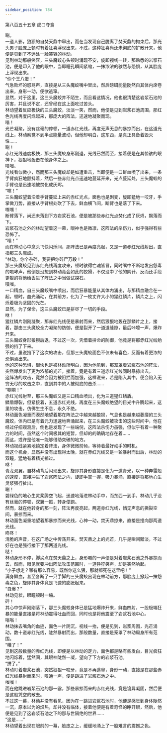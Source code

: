 ```yaml
---
sidebar_position: 784
---
```

 第八百五十五章 虎口夺食


唰。  
一道人影，狼狈的自焚天鼎中窜出，而在当发现自己脱离了焚天鼎的拘束后，那光头男子脸庞上顿时有着狂喜浮现出来，不过，这种狂喜尚还未彻底的扩散开来，他便是见到了不远处一脸笑容的林动。  
见到林动那般笑容，三头魔蛟心头顿时涌现不安，旋即视线一转，那熟悉的岩浆石池，便是印入了他的眼中，当即瞳孔瞬间紧缩，一抹浓浓的骇然与恐惧，从其脸庞上浮现出来。  
“你个王八蛋！”  
气急败坏的怒骂声，直接是从三头魔蛟嘴中冒出，然后磅礴能量陡然自其体内席卷出来，身形一动，便欲逃窜。  
显然，对于这里，这三头魔蛟并不陌生，而且看这情况，他也很清楚这岩浆石池的厉害，并且说不定，还曾经在这上面吃过苦头。  
林动望着反应极快的三头魔蛟，淡淡一笑，然而，他便是见到岩浆石池周围，那红色光线再度闪烁起来，那庞大的阵法，迅速地凝聚而现。  
嗡！  
光芒凝聚，没有丝毫的停顿，一道赤红光线，再度无声无息的暴掠而出，在这道光线上，林动察觉不到半点能量波动，但他却明白，这东西，是真正具备着毁灭性……  
唰！  
赤红光线速度极快，那三头魔蛟身形刚退，光线已然而至，接着便是在其惊骇的眼神下，狠狠地轰击在他身体之上。  
噗嗤。  
光线看似微小，然而那三头魔蛟却是如遭重击，当即便是一口鲜血喷了出来，一条手臂疯狂地颤抖着，然后一些赤红光点迅速地蔓延开来，光点蔓延处，三头魔蛟的手臂也是迅速地被焚化成灰烬。  
“嚓！”  
三头魔蛟望着沿着手臂蔓延上来的赤红光点，面色也是剧变，旋即猛地一咬牙，手掌做刀势，直接从手臂根处砍了下去，鲜血横飞间，断臂也是落了下来。  
嗤嗤！  
断臂落下，尚还未落到下方岩浆石池，便是被那些赤红光点焚化成了灰烬，飘落而下。  
岩浆石池之外的林动望着这一幕，眼神也是微凛，这阵法的杀伤力，似乎强得有些恐怖了。  
“嗡！”  
而在林动心中念头飞快闪烁间，那阵法已是再度亮起，又是一道赤红光线射出，直指那三头魔蛟。  
“林动，你个杂碎，我要把你碎尸万段！”  
那三头魔蛟见到赤红光线再度攻来，顿时骇得亡魂皆冒，同时嘴中不断地发出怨毒的咆哮声，他倒是没想到林动竟会如此的狡猾，不仅没中了他的阴计，反而还手段更狠的将他给丢进了阵法之中当做试探石。  
噗嗤。  
一口精血，自三头魔蛟嘴中喷出，而后狂暴能量从其体内涌出，与那精血融合在一起，顿时，血光涌动，在其前方，化为了一枚丈许大小的猩红鳞片，鳞片之上，闪烁着极为坚固的光芒。  
显然，为了保命，这三头魔蛟已是拼尽了一切的手段。  
咻！  
猩红鳞片刚刚凝聚，那赤红光线便是暴射而来，然后狠狠地轰在那鳞片之上，接着，那由三头魔蛟全力凝聚的防御，便是裂开了一道道缝隙，最后咔嚓一声，爆炸开来。  
三头魔蛟身形狼狈后退，不过这一次，凭借着拼命的防御，他竟是将那赤红光线勉强的挡了下来。  
不过，虽说挡下了这次的攻击，但那三头魔蛟面色不仅未有喜色，反而有着更浓的恐惧涌出来。  
他的这种恐惧，很快也是被林动所明白，因为他见到，那笼罩着岩浆石池的阵法，突然爆发出了更为浓郁的光芒，接着，竟是有着三道赤红光线同时暴掠出去。  
这阵法的攻击，竟然会因为被阻拦而加强，这样说来，若是陷入其中，便会陷入无穷无尽的攻击之中，直到其中的人被彻底的击杀……  
“唰唰！”  
赤红光线射至，那三头魔蛟又是三口精血喷出，化为三道猩红鳞盾。  
鳞盾爆裂，但紧接着，五道赤红光线，再度在三头魔蛟绝望的目光中升腾起来，这里的攻击，仿佛生生不息，永久不绝。  
林动面色凝重而漠然地望着那在阵法之中越来越狼狈，气息也是越来越萎靡的三头魔蛟，体内已是有着元力迅速地奔涌起来，在三头魔蛟被攻击的这些时间中，他在经过仔细观测后，倒也是发现了一些端倪，这阵法杀伤力虽强，但似乎有着一种聚力的时间，虽然这个时间极其的短暂，但却的的确确地存在着……  
而这，或许是他唯一能够借助突破的地方。  
林动视线紧紧地锁定着阵法，身体微微前倾，等待着最好动手的时机。  
而这个机会，显然并没有出现得太晚，就在赤红光线又是一轮暴射而出后，林动的双瞳，猛地有着精光掠过。  
咻！  
青龙双翼，自林动背后闪现出来，旋即其身形直接是化为一道青光，以一种奔雷般的速度，直接冲进了岩浆阵法之内，旋即手掌一握，吸力暴涌，直接是将那地心生灵浆强行扯出。  
唰！  
碧绿色的地心生灵浆腾空飞起，迅速地落进林动手中，而东西一到手，林动几乎没有丝毫的停顿，双翼一振，转身便跑。  
然而，就在他转身的那一刻，阵法再度亮起，两道赤红光线，悄无声息的撕裂空间，暴掠而来。  
林动面色凝重地望着那暴掠而来光线，心神一动，焚天鼎掠来，直接是撞向那两道光线。  
咚咚！  
清脆的声音，在这广场之中传荡开来，焚天鼎之上的光芒，几乎是瞬间黯淡，不过好在也是强行接下了那两道光线。  
哒！  
林动身形不停，脚尖点在焚天鼎之上，身形唰的一声便是对着岩浆石池之外暴掠而去，然而，眼见就要冲出阵法攻击范围时，一道狰狞笑声，却是突然响起。  
“小子想走？哪有那么容易，既然你这么狠，那就都死在这里吧！”  
满身鲜血，甚至各断了一只手脚的三头魔蛟出现在林动前方，那脸庞上掀起一抹怨毒之色，旋即其身体竟是飞速的膨胀起来。  
“自爆？”  
林动见状，眼瞳顿时一缩。  
砰！  
其心中惊声刚刚落下，那三头魔蛟身体已是猛地爆炸开来，鲜血四射，一股极端狂暴的能量直接是将林动震得吐血而回，同时也是将他震至了岩浆石池中心。  
嗡嗡！  
林动抹去嘴角的血迹，面色一片阴沉，视线一抬，便是见到，岩浆周围，光芒涌动，数十道赤红光线，陡然暴射而出，那般数量，直接是笼罩了林动周身所有范围。  
“糟了！”  
见到这般数量的赤红光线，即便是以林动的定力，面色都是略有些发白，目光疯狂地闪烁着，猛然间，其眼神陡然一凝，望向了下方的岩浆石池。  
“拼了。”  
林动盯着岩浆石池，突然狠狠一咬牙，竟是不再逃窜，身形一动，直接是在那些赤红光线暴射而来时，噗通一声，便是跳进了岩浆石池之中。  
嗤嗤！  
而在他跳进岩浆石池的那一霎，那些暴掠而来的赤红光线，竟是诡异凝固，然后便是这般凭空的散去。  
不过这一幕，林动并没有看见，因为在一跳进岩浆石池时，他便是感觉到身体陡然一沉，原本以为的炽热，却并没有临体，接着他便是有着奇怪的睁开眼，然后，他便是见到了这岩浆石池之下的那与世隔绝的世界……  
“这是……”  
林动望着出现在眼前的一幕，脸庞之上，缓缓地涌上了一股难言的震撼之色。  
  
  
